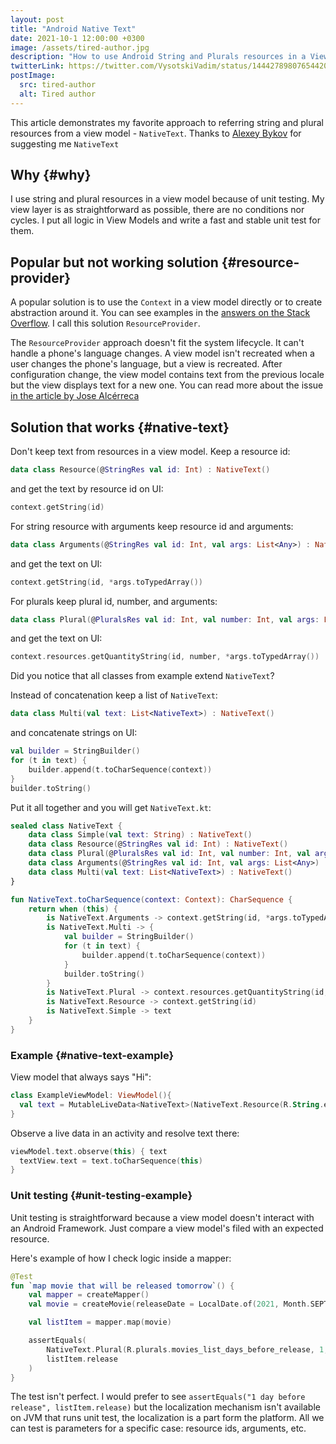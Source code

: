 ```yaml
---
layout: post
title: "Android Native Text"
date: 2021-10-1 12:00:00 +0300
image: /assets/tired-author.jpg
description: "How to use Android String and Plurals resources in a View Model + Unit testing them."
twitterLink: https://twitter.com/VysotskiVadim/status/1444278980765442048?s=20
postImage:
  src: tired-author
  alt: Tired author
---
```


This article demonstrates my favorite approach to referring string and plural resources from a view model - `NativeText`.
Thanks to [Alexey Bykov](https://twitter.com/nonewsss) for suggesting me `NativeText`

## Why {#why}

I use string and plural resources in a view model because of unit testing.
My view layer is as straightforward as possible, there are no conditions nor cycles.
I put all logic in View Models and write a fast and stable unit test for them. 

## Popular but not working solution {#resource-provider}

A popular solution is to use the `Context` in a view model directly or to create abstraction around it.
You can see examples in the
[answers on the Stack Overflow](https://stackoverflow.com/questions/47628646/how-should-i-get-resourcesr-string-in-viewmodel-in-android-mvvm-and-databindi).
I call this solution `ResourceProvider`.

The `ResourceProvider` approach doesn't fit the system lifecycle.
It can't handle a phone's language changes.
A view model isn't recreated when a user changes the phone's language, but a view is recreated.
After configuration change, the view model contains text from the previous locale but the view displays text for a new one.
You can read more about the issue [in the article by Jose Alcérreca](https://medium.com/androiddevelopers/locale-changes-and-the-androidviewmodel-antipattern-84eb677660d9)

## Solution that works {#native-text}

Don't keep text from resources in a view model.
Keep a resource id:
```kotlin
data class Resource(@StringRes val id: Int) : NativeText()
```
and get the text by resource id on UI:
```kotlin
context.getString(id)
```


For string resource with arguments keep resource id and arguments:
```kotlin
data class Arguments(@StringRes val id: Int, val args: List<Any>) : NativeText()
```
and get the text on UI:
```kotlin
context.getString(id, *args.toTypedArray())
```

For plurals keep plural id, number, and arguments:
```kotlin
data class Plural(@PluralsRes val id: Int, val number: Int, val args: List<Any>) : NativeText()
```
and get the text on UI:
```kotlin
context.resources.getQuantityString(id, number, *args.toTypedArray())
```

Did you notice that all classes from example extend `NativeText`?

Instead of concatenation keep a list of `NativeText`:
```kotlin
data class Multi(val text: List<NativeText>) : NativeText()
```
and concatenate strings on UI:
```kotlin
val builder = StringBuilder()
for (t in text) {
    builder.append(t.toCharSequence(context))
}
builder.toString()
```

Put it all together and you will get `NativeText.kt`:
```kotlin
sealed class NativeText {
    data class Simple(val text: String) : NativeText()
    data class Resource(@StringRes val id: Int) : NativeText()
    data class Plural(@PluralsRes val id: Int, val number: Int, val args: List<Any>) : NativeText()
    data class Arguments(@StringRes val id: Int, val args: List<Any>) : NativeText()
    data class Multi(val text: List<NativeText>) : NativeText()
}

fun NativeText.toCharSequence(context: Context): CharSequence {
    return when (this) {
        is NativeText.Arguments -> context.getString(id, *args.toTypedArray())
        is NativeText.Multi -> {
            val builder = StringBuilder()
            for (t in text) {
                builder.append(t.toCharSequence(context))
            }
            builder.toString()
        }
        is NativeText.Plural -> context.resources.getQuantityString(id, number, *args.toTypedArray())
        is NativeText.Resource -> context.getString(id)
        is NativeText.Simple -> text
    }
}
```

### Example {#native-text-example}

View model that always says "Hi":
```kotlin
class ExampleViewModel: ViewModel(){
  val text = MutableLiveData<NativeText>(NativeText.Resource(R.String.example_hi))
}
```

Observe a live data in an activity and resolve text there:
```kotlin
viewModel.text.observe(this) { text
  textView.text = text.toCharSequence(this)
}
```
### Unit testing {#unit-testing-example}

Unit testing is straightforward because a view model doesn't interact with an Android Framework.
Just compare a view model's filed with an expected resource.

Here's example of how I check logic inside a mapper:
```kotlin
@Test
fun `map movie that will be released tomorrow`() {
    val mapper = createMapper()
    val movie = createMovie(releaseDate = LocalDate.of(2021, Month.SEPTEMBER, 30))

    val listItem = mapper.map(movie)

    assertEquals(
        NativeText.Plural(R.plurals.movies_list_days_before_release, 1, listOf(1)),
        listItem.release
    )
}
```

The test isn't perfect.
I would prefer to see `assertEquals("1 day before release", listItem.release)`
but the localization mechanism isn't available on JVM that runs unit test, the localization is a part form the platform.
All we can test is parameters for a specific case: resource ids, arguments, etc.